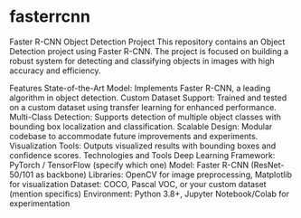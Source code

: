 # fasterrcnn
Faster R-CNN Object Detection Project
This repository contains an Object Detection project using Faster R-CNN. The project is focused on building a robust system for detecting and classifying objects in images with high accuracy and efficiency.

Features
State-of-the-Art Model: Implements Faster R-CNN, a leading algorithm in object detection.
Custom Dataset Support: Trained and tested on a custom dataset using transfer learning for enhanced performance.
Multi-Class Detection: Supports detection of multiple object classes with bounding box localization and classification.
Scalable Design: Modular codebase to accommodate future improvements and experiments.
Visualization Tools: Outputs visualized results with bounding boxes and confidence scores.
Technologies and Tools
Deep Learning Framework: PyTorch / TensorFlow (specify which one)
Model: Faster R-CNN (ResNet-50/101 as backbone)
Libraries: OpenCV for image preprocessing, Matplotlib for visualization
Dataset: COCO, Pascal VOC, or your custom dataset (mention specifics)
Environment: Python 3.8+, Jupyter Notebook/Colab for experimentation
